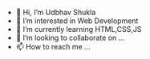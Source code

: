 - 👋 Hi, I’m Udbhav Shukla
- 👀 I’m interested in Web Development
- 🌱 I’m currently learning HTML,CSS,JS
- 💞️ I’m looking to collaborate on ...
- 📫 How to reach me ...

<!---
udbhavshukla/udbhavshukla is a ✨ special ✨ repository because its `README.md` (this file) appears on your GitHub profile.
You can click the Preview link to take a look at your changes.
--->
